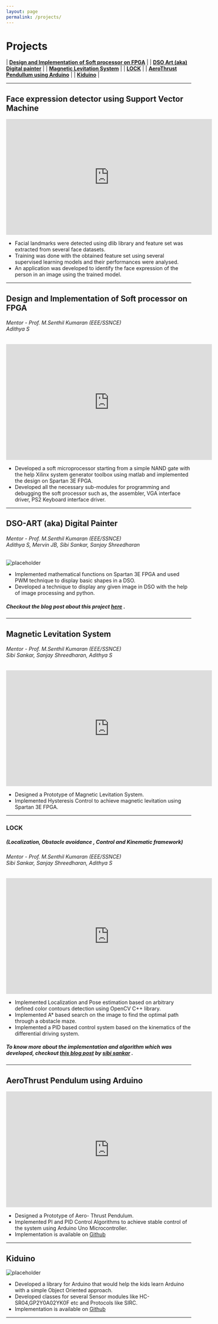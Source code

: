 ```yaml
---
layout: page
permalink: /projects/
---
```


# Projects

| [**Design and Implementation of Soft processor on FPGA**](#design-and-implementation-of-soft-processor-on-fpga) |
| [**DSO Art (aka) Digital painter**](#dso-art-aka-digital-painter) |
| [**Magnetic Levitation System**](#magnetic-levitation-system) |
| [**LOCK**](#lock) |
| [**AeroThrust Pendullum using Arduino**](#aerothrust-pendullum-using-arduino) |
| [**Kiduino**](#kiduino) |

---
## **Face expression detector using Support Vector Machine**

<iframe width="560" height="315" src="https://www.youtube.com/watch?v=2ky_W649G-Q" frameborder="0" allowfullscreen></iframe>

<br />

* Facial landmarks were detected using dlib library and feature set was extracted from several face datasets.
* Training was done with the obtained feature set using several supervised learning models and their performances were analysed.
* An application was developed to identify the face expression of the person in an image using the trained model.

---

## **Design and Implementation of Soft processor on FPGA**
<h6> <em>Mentor - Prof. M.Senthil Kumaran (EEE/SSNCE) <br /> 
 Adithya S</em> </h6>

<iframe width="560" height="315" src="https://www.youtube.com/embed/f4_ktr4lO60" frameborder="0" allowfullscreen></iframe>

<br />

* Developed a soft microprocessor starting from a simple NAND gate with the help Xilinx system generator toolbox using matlab and implemented the design on Spartan 3E FPGA.
* Developed all the necessary sub-modules for programming and debugging the soft processor such as, the assembler, VGA interface driver, PS2 Keyboard interface driver.

---


## **DSO-ART (aka) Digital Painter**
<h6> <em>Mentor - Prof. M.Senthil Kumaran (EEE/SSNCE) <br /> 
 Adithya S, Mervin JB, Sibi Sankar, Sanjay Shreedharan</em> </h6>


![placeholder](/assets/images/dsoart.gif)



* Implemented mathematical functions on Spartan 3E FPGA and used PWM technique to display basic shapes
in a DSO.
* Developed a technique to display any given image in DSO with the help of image processing and python.

##### *Checkout the blog post about this project [here](https://adithyaselv.quora.com/Engineering-Art-and-Python-Connecting-the-Dots)* .

---

## **Magnetic Levitation System**
<h6> <em>Mentor - Prof. M.Senthil Kumaran (EEE/SSNCE) <br /> 
 Sibi Sankar, Sanjay Shreedharan, Adithya S</em> </h6>


<iframe width="560" height="315" src="https://www.youtube.com/embed/DL33ijUAX18" frameborder="0" allowfullscreen></iframe>

<br />

* Designed a Prototype of Magnetic Levitation System.
* Implemented Hysteresis Control to achieve magnetic levitation using Spartan 3E FPGA.


---

<h3 id="lock"> <strong>LOCK</strong> </h3>
 
##### *(Localization, Obstacle avoidance , Control and Kinematic framework)* 
<h6> <em>Mentor - Prof. M.Senthil Kumaran (EEE/SSNCE) <br /> 
 Sibi Sankar, Sanjay Shreedharan, Adithya S</em> </h6>

<iframe width="560" height="315" src="https://www.youtube.com/embed/1ySnonQtAqg" frameborder="0" allowfullscreen></iframe>

* Implemented Localization and Pose estimation based on arbitrary defined color contours detection using
OpenCV C++ library.
* Implemented A* based search on the image to find the optimal path through a obstacle maze.
* Implemented a PID based control system based on the kinematics of the differential driving system.

##### *To know more about the implementation and algorithm which was developed, checkout [this blog post](http://sibisankar.me/articles/LOCK-part1/) by [sibi sankar](http://sibisankar.me/)* .

---

## **AeroThrust Pendulum using Arduino**



<iframe width="560" height="315" src="https://www.youtube.com/embed/Lsm37dsPO0k" frameborder="0" allowfullscreen></iframe>

<br />

* Designed a Prototype of Aero- Thrust Pendulum.
* Implemented PI and PID Control Algorithms to achieve stable control of the system using Arduino Uno Microcontroller.
* Implementation is available on [Github](https://github.com/adithyaselv/Aerothrust-Pendulum)

---

## **Kiduino**


![placeholder](/assets/images/kiduino.png)



* Developed a library for Arduino that would help the kids learn Arduino with a simple Object Oriented
approach.
* Developed classes for several Sensor modules like HC- SR04,GP2Y0A02YK0F etc and Protocols like SIRC.
* Implementation is available on [Github](https://github.com/adithyaselv/Kiduino)


---
